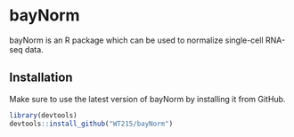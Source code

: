 # bayNorm

bayNorm is an R package which can be used to normalize single-cell RNA-seq data. 

## Installation

Make sure to use the latest version of bayNorm by installing it from GitHub. 


```R
library(devtools)
devtools::install_github("WT215/bayNorm")
```

